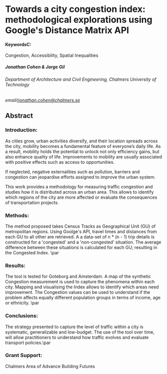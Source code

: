 # Towards a city congestion index: methodological explorations using Google's Distance Matrix API
#### KeywordsC:
Congestion, Accessibility, Spatial Inequalities

##### Jonathan Cohen & Jorge Gil
###### Department of Architecture and Civil Engineering, Chalmers University of Technology
*email{jonathan.cohen@chalmers.se*

## Abstract
### Introduction:
As cities grow, urban activities diversify, and their location spreads across the city, mobility becomes a fundamental feature of everyone’s daily life. As a result, mobility holds the potential to unlock not only efficiency gains, but also enhance quality of life. Improvements to mobility are usually associated with positive effects such as access to opportunities. 

If neglected, negative externalities such as pollution, barriers and congestion can jeopardise efforts assigned to improve the urban system. 

This work provides a methodology for measuring traffic congestion and studies how it is distributed across an urban area. This allows to identify which regions of the city are more affected or evaluate the consequences of transportation projects. 

### Methods:
The method proposed takes Census Tracks as Geographical Unit (GU) of metropolitan regions. Using Goolge's API, travel times and distances from each GU to all other are retrieved. A a data-set of n * (n - 1) trip details is constructed for a 'congested' and a 'non-congested' situation. The average difference between these situations is calculated for each GU; resulting in the Congested Index. \par

### Results:
The tool is tested for Goteborg and Amsterdam. A map of the synthetic Congestion measurement is used to capture the phenomena within each city. Mapping and visualising the Index allows to identify which areas need improvement. The Congestion values can be used to understand if the problem affects equally different population groups in terms of income, age or ethnicity. \par


### Conclusions:
The strategy presented to capture the level of traffic within a city is systematic, generalizable and low-budget. The use of the tool over time, will allow practitioners to understand how traffic evolves and evaluate transport policies.\par

### Grant Support: 
Chalmers Area of Advance Building Futures

